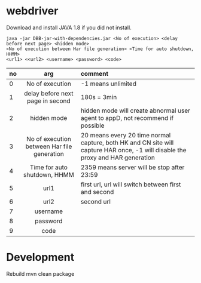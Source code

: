# webdriver

Download and install JAVA 1.8 if you did not install.

```console
java -jar DBB-jar-with-dependencies.jar <No of execution> <delay before next page> <hidden mode>
<No of execution between Har file generation> <Time for auto shutdown, HHMM> 
<url1> <<url2> <username> <password> <code> 
```

|no|arg|comment|
| :------------- |:-------------:| :-----|
|0|No of execution|  -1 means unlimited  |
|1|delay before next page in second| 180s = 3min|
|2|hidden mode| hidden mode will create abnormal user agent to appD, not recommend if possible|
|3|No of execution between Har file generation| 20 means every 20 time normal capture, both HK and CN site will capture HAR  once, -1 will disable the proxy and HAR generation|  
|4|Time for auto shutdown, HHMM| 2359 means server will be stop after 23:59|
|5|url1| first url, url will switch between first and second|
|6|url2| second url||  
|7|username|| 
|8|password||
|9|code||  

# Development
Rebuild
mvn clean package
